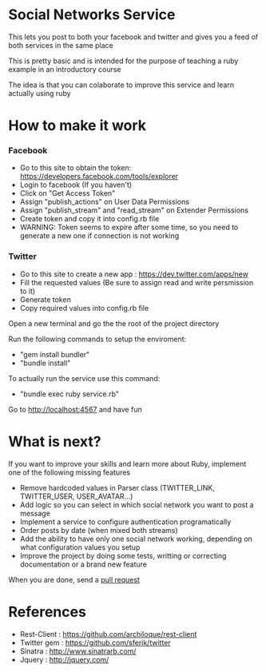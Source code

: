 # Social Networks Service

This lets you post to both your facebook and twitter and gives you a feed of both services in the same place

This is pretty basic and is intended for the purpose of teaching a ruby example in an introductory course

The idea is that you can colaborate to improve this service and learn actually using ruby

# How to make it work

### Facebook

* Go to this site to obtain the token:  https://developers.facebook.com/tools/explorer
* Login to facebook (If you haven't)
* Click on "Get Access Token"
* Assign "publish_actions" on User Data Permissions
* Assign "publish_stream" and "read_stream" on Extender Permissions
* Create token and copy it into config.rb file
* WARNING: Token seems to expire after some time, so you need to generate a new one if connection is not working

### Twitter

* Go to this site to create a new app  : https://dev.twitter.com/apps/new
* Fill the requested values (Be sure to assign read and write persmission to it)
* Generate token
* Copy required values into config.rb file

Open a new terminal and go the the root of the project directory

Run the following commands to setup the enviroment:
* "gem install bundler"
* "bundle install"

To actually run the service use this command:

* "bundle exec ruby service.rb"

Go to [http://localhost:4567](http://localhost:4567) and have fun

# What is next?

If you want to improve your skills and learn more about Ruby, implement one of the following missing features

* Remove hardcoded values in Parser class (TWITTER_LINK, TWITTER_USER, USER_AVATAR...)
* Add logic so you can select in which social network you want to post a message
* Implement a service to configure authentication programatically
* Order posts by date (when mixed both streams)
* Add the ability to have only one social network working, depending on what configuration values you setup
* Improve the project by doing some tests, writting or correcting documentation or a brand new feature

When you are done, send a [pull request](https://help.github.com/articles/using-pull-requests)

# References

* Rest-Client : https://github.com/archiloque/rest-client
* Twitter gem : https://github.com/sferik/twitter
* Sinatra     : http://www.sinatrarb.com/
* Jquery      : http://jquery.com/
